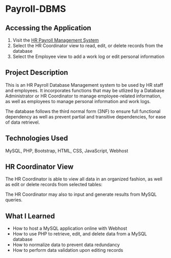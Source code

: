 # Payroll-DBMS

## Accessing the Application

1. Visit the [HR Payroll Management System](https://hr-payroll-management-system.000webhostapp.com/)
2. Select the HR Coordinator view to read, edit, or delete records from the database 
3. Select the Employee view to add a work log or edit personal information

## Project Description
This is an HR Payroll Database Management system to be used by HR staff and employees. It incorporates functions that may be utlized by a Database Administrator
or HR Coordinator to manage employee-related information, as well as employees to manage personal information and work logs. 

The database follows the third normal form (3NF) to ensure full functional dependency as well as prevent partial and transitive dependencies, for ease of data retrievel. 

## Technologies Used
MySQL, PHP, Bootstrap, HTML, CSS, JavaScript, Webhost

## HR Coordinator View
The HR Coordinator is able to view all data in an organized fashion, as well as edit or delete records from selected tables:

The HR Coordinator may also to input and generate results from MySQL queries.

## What I Learned 
- How to host a MySQL application online with Webhost
- How to use PHP to retrieve, edit, and delete data from a MySQL database 
- How to normalize data to prevent data redundancy
- How to perform data validation upon editing records